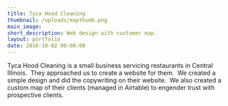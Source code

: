 ```yaml
---
title: Tyca Hood Cleaning
thumbnail: /uploads/mapthumb.png
main_image:
short_description: Web design with customer map.
layout: portfolio
date: 2016-10-02 00:00:00
---
```



Tyca Hood Cleaning is a small business servicing restaurants in Central Illinois. &nbsp;They approached us to create a website for them. &nbsp;We created a simple design and did the copywriting on their website. &nbsp;We also created a custom map of their clients (managed in Airtable) to engender trust with prospective clients.